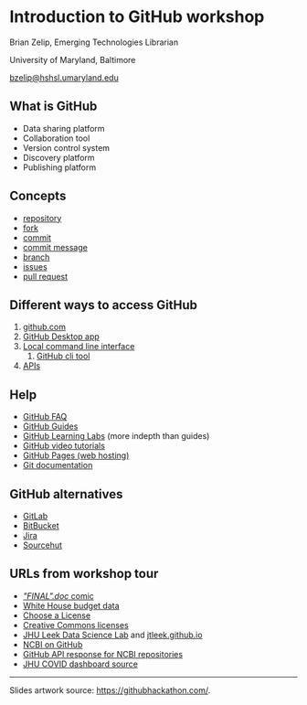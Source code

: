 # Introduction to GitHub workshop

Brian Zelip, Emerging Technologies Librarian

University of Maryland, Baltimore

bzelip@hshsl.umaryland.edu

## What is GitHub

- Data sharing platform
- Collaboration tool
- Version control system
- Discovery platform
- Publishing platform

## Concepts

- [repository](https://docs.github.com/en/github/getting-started-with-github/github-glossary#repository)
- [fork](https://docs.github.com/en/github/getting-started-with-github/github-glossary#fork)
- [commit](https://docs.github.com/en/github/getting-started-with-github/github-glossary#commit)
- [commit message](https://docs.github.com/en/github/getting-started-with-github/github-glossary#commit-message)
- [branch](https://docs.github.com/en/github/getting-started-with-github/github-glossary#branch)
- [issues](https://docs.github.com/en/github/getting-started-with-github/github-glossary#issue)
- [pull request](https://docs.github.com/en/github/getting-started-with-github/github-glossary#pull-request)

## Different ways to access GitHub

1. [github.com](https://github.com)
2. [GitHub Desktop app](https://desktop.github.com)
3. [Local command line interface](https://en.wikipedia.org/wiki/Command-line_interface)
   1. [GitHub cli tool](https://cli.github.com/)
4. [APIs](https://docs.github.com/en/rest)

## Help

- [GitHub FAQ](https://help.github.com)
- [GitHub Guides](https://guides.github.com)
- [GitHub Learning Labs](https://lab.github.com/) (more indepth than guides)
- [GitHub video tutorials](https://www.youtube.com/githubguides)
- [GitHub Pages (web hosting)](https://pages.github.com)
- [Git documentation](http://www.git-scm.com/doc)

## GitHub alternatives

- [GitLab](https://GitLab.com)
- [BitBucket](https://BitBucket.org)
- [Jira](https://Jira.com)
- [Sourcehut](https://Sourcehut.com)

## URLs from workshop tour

- [_"FINAL".doc_ comic](http://phdcomics.com/comics/archive.php?comicid=1531)
- [White House budget data](https://github.com/WhiteHouse/budgetdata)
- [Choose a License](https://choosealicense.com/)
- [Creative Commons licenses](https://creativecommons.org/choose/)
- [JHU Leek Data Science Lab](https://github.com/jtleek) and [jtleek.github.io](jtleek.github.io)
- [NCBI on GitHub](https://github.com/ncbi/)
- [GitHub API response for NCBI repositories](https://api.github.com/orgs/ncbi/repos)
- [JHU COVID dashboard source](https://github.com/CSSEGISandData/COVID-19)

---

Slides artwork source: https://githubhackathon.com/.
